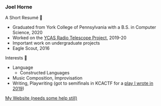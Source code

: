 ### Joel Horne

<!--
**jhorne98/jhorne98** is a ✨ _special_ ✨ repository because its `README.md` (this file) appears on your GitHub profile.-->

A Short Resumé :minidisc:
- Graduated from York College of Pennsylvania with a B.S. in Computer Science, 2020
- Worked on the [YCAS Radio Telescope Project](https://github.com/YCPRadioTelescope), 2019-20
- Important work on undergraduate projects
- Eagle Scout, 2016

Interests :round_pushpin:
- Language
  - Constructed Languages
- Music Composition, Improvisation
- Writing, Playwriting (got to semifinals in KCACTF for a [play I wrote in 2019](https://www.ycp.edu/academics/kinsley-school-of-engineering-sciences-and-technology/spotlights/joel-horne/))

[My Website (needs some help still)](https://www.liquidcardboard.org/)
